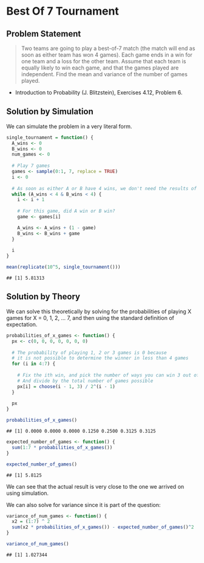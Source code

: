 Best Of 7 Tournament
================

Problem Statement
-----------------

> Two teams are going to play a best-of-7 match (the match will end as soon as either team has won 4 games). Each game ends in a win for one team and a loss for the other team. Assume that each team is equally likely to win each game, and that the games played are independent. Find the mean and variance of the number of games played.

-   Introduction to Probability (J. Blitzstein), Exercises 4.12, Problem 6.

Solution by Simulation
----------------------

We can simulate the problem in a very literal form.

``` r
single_tournament = function() {
  A_wins <- 0
  B_wins <- 0
  num_games <- 0
  
  # Play 7 games
  games <- sample(0:1, 7, replace = TRUE)
  i <- 0
  
  # As soon as either A or B have 4 wins, we don't need the results of the remaining games
  while (A_wins < 4 & B_wins < 4) {
    i <- i + 1
    
    # For this game, did A win or B win?
    game <- games[i]

    A_wins <- A_wins + (1 - game)
    B_wins <- B_wins + game
  }
  
  i
}

mean(replicate(10^5, single_tournament()))
```

    ## [1] 5.81313

Solution by Theory
------------------

We can solve this theoretically by solving for the probabilities of playing X games for X = 0, 1, 2, ... 7, and then using the standard definition of expectation.

``` r
probabilities_of_x_games <- function() {
  px <- c(0, 0, 0, 0, 0, 0, 0)
  
  # The probability of playing 1, 2 or 3 games is 0 because
  # it is not possible to determine the winner in less than 4 games
  for (i in 4:7) {
    
    # Fix the ith win, and pick the number of ways you can win 3 out of i-1 games
    # And divide by the total number of games possible
    px[i] = choose(i - 1, 3) / 2^(i - 1)
  }
  
  px
}

probabilities_of_x_games()
```

    ## [1] 0.0000 0.0000 0.0000 0.1250 0.2500 0.3125 0.3125

``` r
expected_number_of_games <- function() {
  sum(1:7 * probabilities_of_x_games())
}

expected_number_of_games()
```

    ## [1] 5.8125

We can see that the actual result is very close to the one we arrived on using simulation.

We can also solve for variance since it is part of the question:

``` r
variance_of_num_games <- function() {
  x2 = (1:7) ^ 2
  sum(x2 * probabilities_of_x_games()) - expected_number_of_games()^2
}

variance_of_num_games()
```

    ## [1] 1.027344
